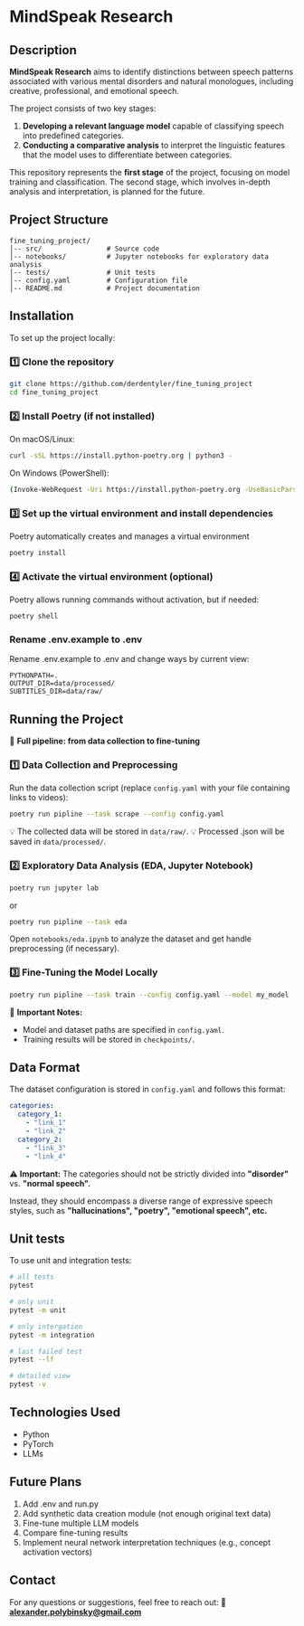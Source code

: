 # MindSpeak Research

## Description

**MindSpeak Research** aims to identify distinctions between speech patterns associated with various mental disorders and natural monologues, including creative, professional, and emotional speech.

The project consists of two key stages:

1. **Developing a relevant language model** capable of classifying speech into predefined categories.
2. **Conducting a comparative analysis** to interpret the linguistic features that the model uses to differentiate between categories.

This repository represents the **first stage** of the project, focusing on model training and classification. The second stage, which involves in-depth analysis and interpretation, is planned for the future.

## Project Structure

```
fine_tuning_project/
│-- src/                # Source code
│-- notebooks/          # Jupyter notebooks for exploratory data analysis
│-- tests/              # Unit tests
│-- config.yaml         # Configuration file
│-- README.md           # Project documentation
```

## Installation

To set up the project locally:

### 1️⃣ Clone the repository
```bash
git clone https://github.com/derdentyler/fine_tuning_project
cd fine_tuning_project
```
### 2️⃣ Install Poetry (if not installed)

On macOS/Linux:
```bash
curl -sSL https://install.python-poetry.org | python3 -
```
On Windows (PowerShell):
```bash
(Invoke-WebRequest -Uri https://install.python-poetry.org -UseBasicParsing).Content | python -
```

### 3️⃣ Set up the virtual environment and install dependencies

Poetry automatically creates and manages a virtual environment
```bash
poetry install
```

### 4️⃣ Activate the virtual environment (optional)

Poetry allows running commands without activation, but if needed:
```bash
poetry shell
```

### Rename .env.example to .env

Rename .env.example to .env and change ways by current view:
```
PYTHONPATH=.
OUTPUT_DIR=data/processed/
SUBTITLES_DIR=data/raw/
```

## Running the Project

🚀 **Full pipeline: from data collection to fine-tuning**

### 1️⃣ Data Collection and Preprocessing

Run the data collection script (replace `config.yaml` with your file containing links to videos):

```bash
poetry run pipline --task scrape --config config.yaml
```

💡 The collected data will be stored in `data/raw/`.
💡 Processed .json will be saved in `data/processed/`.

### 2️⃣ Exploratory Data Analysis (EDA, Jupyter Notebook)

```bash
poetry run jupyter lab
```
or
```bash
poetry run pipline --task eda
```

Open `notebooks/eda.ipynb` to analyze the dataset and get handle preprocessing (if necessary).

### 3️⃣ Fine-Tuning the Model Locally

```bash
poetry run pipline --task train --config config.yaml --model my_model
```

📌 **Important Notes:**

- Model and dataset paths are specified in `config.yaml`.
- Training results will be stored in `checkpoints/`.

## Data Format

The dataset configuration is stored in `config.yaml` and follows this format:

```yaml
categories:
  category_1:
    - "link_1"
    - "link_2"
  category_2:
    - "link_3"
    - "link_4"
```

⚠️ **Important:** The categories should not be strictly divided into **"disorder"** vs. **"normal speech".**&#x20;

Instead, they should encompass a diverse range of expressive speech styles, such as **"hallucinations", "poetry", "emotional speech", etc.**

## Unit tests

To use unit and integration tests:

```bash
# all tests
pytest

# only unit
pytest -m unit

# only intergation
pytest -m integration

# last failed test
pytest --lf

# detailed view
pytest -v
```

## Technologies Used

- Python
- PyTorch
- LLMs

## Future Plans

1. Add .env and run.py
2. Add synthetic data creation module (not enough original text data)
3. Fine-tune multiple LLM models
4. Compare fine-tuning results
5. Implement neural network interpretation techniques (e.g., concept activation vectors)

## Contact

For any questions or suggestions, feel free to reach out:
📧 **[alexander.polybinsky@gmail.com](mailto\:alexander.polybinsky@gmail.com)**
